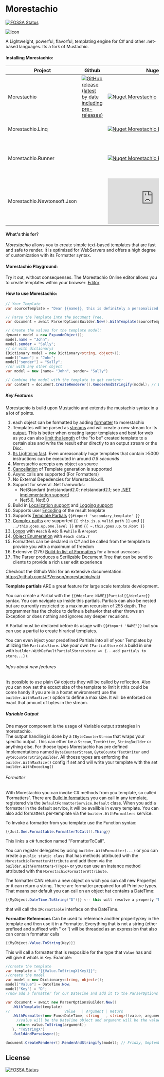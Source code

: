 # Morestachio 
[![FOSSA Status](https://app.fossa.io/api/projects/git%2Bgithub.com%2FJPVenson%2Fmorestachio.svg?type=shield)](https://app.fossa.io/projects/git%2Bgithub.com%2FJPVenson%2Fmorestachio?ref=badge_shield)



![Icon](https://github.com/JPVenson/morestachio/blob/master/Morestachio/Morestachio%20248x248.png?raw=true)

A Lightweight, powerful, flavorful, templating engine for C# and other .net-based languages. Its a fork of Mustachio.

#### Installing Morestachio:


|Project|Github|Nuget|Status|Description|
|---|---|---|---|---|
| Morestachio | [![GitHub release (latest by date including pre-releases)](https://img.shields.io/github/v/release/JPVenson/morestachio?include_prereleases)](https://github.com/JPVenson/morestachio/releases) | [![Nuget Morestachio](https://img.shields.io/nuget/v/Morestachio?label=Morestachio)](https://www.nuget.org/packages/Morestachio/) | [![Build status](https://dev.azure.com/JeanPierreBachmann/Mustachio/_apis/build/status/Morestachio-CI%20DotNet)](https://dev.azure.com/JeanPierreBachmann/Mustachio/_build/latest?definitionId=3)| The base Morestachio lib |
| Morestachio.Linq |  | [![Nuget Morestachio Linq](https://img.shields.io/nuget/v/Morestachio.Linq?label=%20Morestachio.Linq)](https://www.nuget.org/packages/Morestachio.Linq/)  | [![Build status](https://dev.azure.com/JeanPierreBachmann/Mustachio/_apis/build/status/Morestachio-CI%20DotNet)](https://dev.azure.com/JeanPierreBachmann/Mustachio/_build/latest?definitionId=3)| [Linq formatter](https://github.com/JPVenson/morestachio/wiki/Predefined-Formatter#class-dynamiclinq) |
| Morestachio.Runner |  | [![Nuget Morestachio Runner](https://img.shields.io/nuget/v/Morestachio.Runner?label=%20Morestachio.Runner)](https://www.nuget.org/packages/Morestachio.Runner/) | [![Build status](https://dev.azure.com/JeanPierreBachmann/Mustachio/_apis/build/status/Morestachio-CI%20DotNet)](https://dev.azure.com/JeanPierreBachmann/Mustachio/_build/latest?definitionId=3)| An [executable interface](https://github.com/JPVenson/morestachio/wiki/Morestachio-Runner) for invoking a Morestachio Template |
| Morestachio.Newtonsoft.Json|  | [![Nuget Morestachio Json](https://img.shields.io/nuget/v/Morestachio.Newtonsoft.Json?label=Morestachio.Newtonsoft.Json)](https://www.nuget.org/packages/Morestachio.Newtonsoft.Json/) | [![Build status](https://dev.azure.com/JeanPierreBachmann/Mustachio/_apis/build/status/Morestachio-CI%20DotNet)](https://dev.azure.com/JeanPierreBachmann/Mustachio/_build/latest?definitionId=3)| Newtonsoft Json [types support](https://github.com/JPVenson/morestachio/wiki/Newtonsoft.Json-support) |

#### What's this for?

*Morestachio* allows you to create simple text-based templates that are fast and safe to render. It is optimized for WebServers and offers a high degree of customization with its Formatter syntax.

#### Morestachio Playground:
Try it out, without consequenses. The Morestachio Online editor allows you to create templates within your browser:
[Editor](https://morestachio.jean-pierre-bachmann.dev/)

#### How to use Morestachio:

```csharp
// Your Template
var sourceTemplate = "Dear {{name}}, this is definitely a personalized note to you. Very truly yours, {{sender}}"

// Parse the Template into the Document Tree. 
var document = await ParserOptionsBuilder.New().WithTemplate(sourceTemplate).BuildAndParseAsync();

// Create the values for the template model:
dynamic model = new ExpandoObject();
model.name = "John";
model.sender = "Sally";
// or with dictionarys
IDictionary model = new Dictionary<string, object>();
model["name"] = "John";
model["sender"] = "Sally";
//or with any other object
var model = new {name= "John", sender= "Sally"}

// Combine the model with the template to get content:
var content = document.CreateRenderer().RenderAndStringify(model); // Dear John, this is definitely a personalized note to you. Very truly yours, Sally
```


##### Key Features
Morestachio is build upon Mustachio and extends the mustachio syntax in a a lot of points.

1. each object can be formatted by adding [formatter](https://github.com/JPVenson/morestachio/wiki/Formatter) to morestachio
2. Templates will be parsed as [streams](https://github.com/JPVenson/morestachio/wiki/ParserOptions#template-itemplatecontainer-property) and will create a new stream for its [output](). This is better when creating larger templates and best for web as you can also [limit the length](https://github.com/JPVenson/morestachio/wiki/ParserOptions#maxsize-long-property) of the "to be" created template to a certain size and write the result ether directly to an output stream or the Disc.
3. [Its Lightning fast](https://github.com/JPVenson/morestachio/wiki/Performance). Even unreasonably huge templates that contain >5000 instructions can be executed in around *0.5 secounds*
4. Morestachio accepts any object as source
5. [Cancellation](https://github.com/JPVenson/morestachio/wiki/ParserOptions#timeout-timespan-property) of Template generation is supported
6. Async calls are supported (For Formatters)
7. No External Depedencies for Morestachio.dll.
8. Support for several .Net framworks:
   - NetStandard (netstandard2.0; netstandard2.1; see [.NET implementation support](https://docs.microsoft.com/en-us/dotnet/standard/net-standard#net-implementation-support)) 
   - Net5.0, Net6.0
9. Build in [Localization support](https://github.com/JPVenson/morestachio/wiki/Localisation) and [Logging support](https://github.com/JPVenson/morestachio/wiki/ParserOptions#logger-ilogger-property)
10. Supports user [Encoding](https://github.com/JPVenson/morestachio/wiki/ParserOptions#encoding-encoding-property) of the result template
11. Supports [Template Partials](https://github.com/JPVenson/morestachio/wiki/Templates-Partials) `{{#import 'secondary_template' }}`
12. [Complex paths](https://github.com/JPVenson/morestachio/wiki/Keywords#paths) are supported `{{ this.is.a.valid.path }}` and `{{ ../this.goes.up.one.level }}` and `{{ ~.this.goes.up.to.Root }}`
13. [Loops](https://github.com/JPVenson/morestachio/wiki/Keywords#do--while--repeat---blocks) with `#each` & `#do` & `#while` & `#repeat`
14. [Object Enumeration](https://github.com/JPVenson/morestachio/wiki/Keywords#each--every---blocks) with `#each data.?`
15. Formatters can be declared in C# and be called from the template to provide you with a maximum of freedom
16. Extensive (275) [Build-In list of Formatters](https://github.com/JPVenson/morestachio/wiki/Predefined-Formatter) for a broad usecases
17. The Parser produces a Serilizable [Document Tree](https://github.com/JPVenson/morestachio/wiki/Document-Tree) that can be send to clients to provide a rich user edit experience 

Checkout the Github Wiki for an extensive documentation:
https://github.com/JPVenson/morestachio/wiki
 
**Template partials** ARE a great feature for large scale template development.

You can create a Partial with the `{{#declare NAME}}Partial{{/declare}}` syntax. You can navigate up inside this partials. Partials can also be nested but are currently restricted to a maximum recursion of 255 depth. The programmer has the choice to define a behavior that ether throws an Exception or does nothing and ignores any deeper recusions.    

A Partial must be declared before its usage with `{{#import 'NAME'}}` but you can use a partial to create hirarical templates.    

You can even inject your predefined Partials into all of your Templates by utilizing the `PartialsStore`. Use your own `IPartialStore` or a build in one with `builder.WithDefaultPartialStore(store => {...add partials to store...})`.

###### Infos about new features
 
Its possible to use plain C# objects they will be called by reflection. 
Also you can now set the excact size of the template to limit it (this could be come handy if you are in a hostet environment) use the `builder.WithMaxSize()` option to define a max size. It will be enforced on exact that amount of bytes in the stream.

##### Variable Output
One mayor component is the usage of Variable output strategies in morestachio.    
The output handling is done by a `IByteCounterStream` that wraps your specific output. This can ether be a `Stream`, `TextWriter`, `StringBuilder` or anything else. For thoese types Morestachio has pre defined Implementations named `ByteCounterStream`, `ByteCounterTextWriter` and `ByteCounterStringBuilder`. All thoese types are enforcing the `builder.WithMaxSize()` config if set and will write your template with the set `builder.WithEncoding()`
 
###### Formatter
With Morestachio you can invoke C# methods from you template, so called 'Formatters'. There are [Build in formatters](https://github.com/JPVenson/morestachio/wiki/Predefined-Formatter) you can call in any template, registered via the `DefaultFormatterService.Default` class. When you add a formatter in the default service, it will be availible in every template. You can also add formatters per-template via the `builder.WithFormatters` service.

To Invoke a formatter from you template use the Function syntax:
```csharp
{{Just.One.Formattable.FormatterToCall().Thing}}
```
This links a c# function named "FormatterToCall".

You can register delegates by using `builder.WithFormatter(...)` or you can create a `public static class` that has methods attributed with the `MorestachioFormatterAttribute` and add them via the `builder.WithFormatters<TType>` or you can use an instance method attributed with the `MorestachioFormatterAttribute`.

The formatter CAN return a new object on wich you can call new Propertys or it can return a string.
There are formatter prepaired for all Primitve types. That means per default you can call on an object hat contains a DateTime:
```csharp
{{MyObject.DateTime.ToString("D")}} <-- this will resolve a property "MyObject" and then "DateTime" and will call ToString on it with the argument "D"
```
that will call the `IFormattable` interface on the DateTime. 

**Formatter References** 
Can be used to reference another property/key in the template and then use it in a Formatter. Everything that is not a string (ether prefixed and suffixed with " or ') will be threaded as an expression that also can contain formatter calls
```csharp
{{MyObject.Value.ToString(Key)}}
```
This will call a formatter that is resposible for the type that `Value` has and will give it whats in `Key`. Example:
```csharp
//create the template
var template = "{{Value.ToStringX(Key)}}";
//create the model
var model = new Dictionary<string, object>();
model["Value"] = DateTime.Now; 
model["Key"] = "D";
//now add a formatter for our DateTime and add it to the ParserOptions

var document = await new ParserOptionsBuilder.New()
   .WithTemplate(template)
//                         Value   | Argument | Return
   .WithFormatter(new Func<DateTime, string   , string>((value, argument) => {
     //value will be the DateTime object and argument will be the value from Key
     return value.ToString(argument);
   }, "ToStringX")
   .BuildAndParseAsync();

document.CreateRenderer().RenderAndStringify(model); // Friday, September 21, 2018 ish

```

## License
[![FOSSA Status](https://app.fossa.io/api/projects/git%2Bgithub.com%2FJPVenson%2Fmorestachio.svg?type=large)](https://app.fossa.io/projects/git%2Bgithub.com%2FJPVenson%2Fmorestachio?ref=badge_large)
